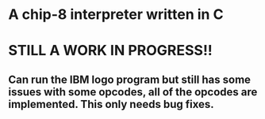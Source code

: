 # A chip-8 interpreter written in C
# STILL A WORK IN PROGRESS!!

## Can run the IBM logo program but still has some issues with some opcodes, all of the opcodes are implemented. This only needs bug fixes.
